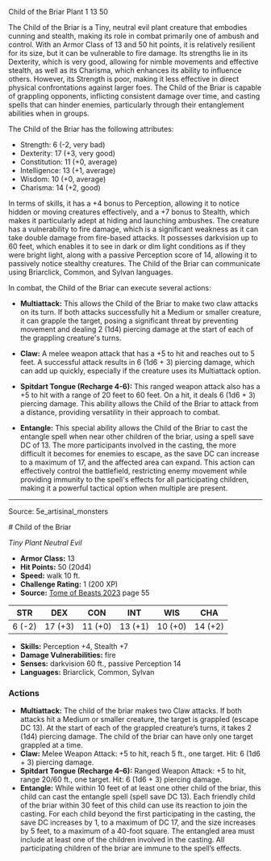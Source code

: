 <MonsterName/>Child of the Briar</MonsterName>
<CreatureType/>Plant</CreatureType>
<CR/>1</CR>
<AC/>13</AC>
<HP/>50</HP>
<summary>The Child of the Briar is a Tiny, neutral evil plant creature that embodies cunning and stealth, making its role in combat primarily one of ambush and control. With an Armor Class of 13 and 50 hit points, it is relatively resilient for its size, but it can be vulnerable to fire damage. Its strengths lie in its Dexterity, which is very good, allowing for nimble movements and effective stealth, as well as its Charisma, which enhances its ability to influence others. However, its Strength is poor, making it less effective in direct physical confrontations against larger foes. The Child of the Briar is capable of grappling opponents, inflicting consistent damage over time, and casting spells that can hinder enemies, particularly through their entanglement abilities when in groups.</summary>

<detail>

The Child of the Briar has the following attributes: 
- Strength: 6 (-2, very bad)
- Dexterity: 17 (+3, very good)
- Constitution: 11 (+0, average)
- Intelligence: 13 (+1, average)
- Wisdom: 10 (+0, average)
- Charisma: 14 (+2, good)

In terms of skills, it has a +4 bonus to Perception, allowing it to notice hidden or moving creatures effectively, and a +7 bonus to Stealth, which makes it particularly adept at hiding and launching ambushes. The creature has a vulnerability to fire damage, which is a significant weakness as it can take double damage from fire-based attacks. It possesses darkvision up to 60 feet, which enables it to see in dark or dim light conditions as if they were bright light, along with a passive Perception score of 14, allowing it to passively notice stealthy creatures. The Child of the Briar can communicate using Briarclick, Common, and Sylvan languages.

In combat, the Child of the Briar can execute several actions:

- **Multiattack:** This allows the Child of the Briar to make two claw attacks on its turn. If both attacks successfully hit a Medium or smaller creature, it can grapple the target, posing a significant threat by preventing movement and dealing 2 (1d4) piercing damage at the start of each of the grappling creature's turns.

- **Claw:** A melee weapon attack that has a +5 to hit and reaches out to 5 feet. A successful attack results in 6 (1d6 + 3) piercing damage, which can add up quickly, especially if the creature uses its Multiattack option.

- **Spitdart Tongue (Recharge 4-6):** This ranged weapon attack also has a +5 to hit with a range of 20 feet to 60 feet. On a hit, it deals 6 (1d6 + 3) piercing damage. This ability allows the Child of the Briar to attack from a distance, providing versatility in their approach to combat.

- **Entangle:** This special ability allows the Child of the Briar to cast the entangle spell when near other children of the briar, using a spell save DC of 13. The more participants involved in the casting, the more difficult it becomes for enemies to escape, as the save DC can increase to a maximum of 17, and the affected area can expand. This action can effectively control the battlefield, restricting enemy movement while providing immunity to the spell's effects for all participating children, making it a powerful tactical option when multiple are present.</detail>



---

Source: 5e_artisinal_monsters

<statblock>
# Child of the Briar

*Tiny* *Plant* *Neutral Evil*

- **Armor Class:** 13
- **Hit Points:** 50 (20d4)
- **Speed:** walk 10 ft.
- **Challenge Rating:** 1 (200 XP)
- **Source:** [Tome of Beasts 2023](https://koboldpress.com/kpstore/product/tome-of-beasts-1-2023-edition/) page 55

| STR | DEX | CON | INT | WIS | CHA |
| --- | --- | --- | --- | --- | --- |
| 6 (-2) | 17 (+3) | 11 (+0) | 13 (+1) | 10 (+0) | 14 (+2) |

- **Skills:** Perception +4, Stealth +7
- **Damage Vulnerabilities:** fire
- **Senses:** darkvision 60 ft., passive Perception 14
- **Languages:** Briarclick, Common, Sylvan

### Actions

- **Multiattack:** The child of the briar makes two Claw attacks. If both attacks hit a Medium or smaller creature, the target is grappled (escape DC 13). At the start of each of the grappled creature’s turns, it takes 2 (1d4) piercing damage. The child of the briar can have only one target grappled at a time.
- **Claw:** Melee Weapon Attack: +5 to hit, reach 5 ft., one target. Hit: 6 (1d6 + 3) piercing damage.
- **Spitdart Tongue (Recharge 4–6):** Ranged Weapon Attack: +5 to hit, range 20/60 ft., one target. Hit: 6 (1d6 + 3) piercing damage.
- **Entangle:** While within 10 feet of at least one other child of the briar, this child can cast the entangle spell (spell save DC 13). Each friendly child of the briar within 30 feet of this child can use its reaction to join the casting. For each child beyond the first participating in the casting, the save DC increases by 1, to a maximum of DC 17, and the size increases by 5 feet, to a maximum of a 40-foot square. The entangled area must include at least one of the children involved in the casting. All participating children of the briar are immune to the spell’s effects.
</statblock>


